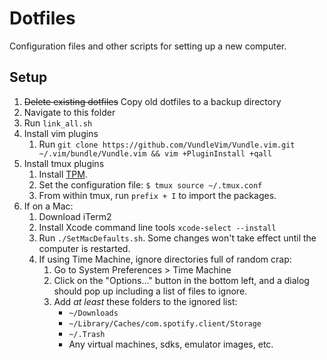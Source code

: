 # Dotfiles

Configuration files and other scripts for setting up a new computer.

## Setup

1. <strike>Delete existing dotfiles</strike> Copy old dotfiles to a backup directory
2. Navigate to this folder
3. Run `link_all.sh`
4. Install vim plugins
    1. Run `git clone https://github.com/VundleVim/Vundle.vim.git ~/.vim/bundle/Vundle.vim && vim +PluginInstall +qall`
5. Install tmux plugins
    1. Install [TPM](https://github.com/tmux-plugins/tpm).
    2. Set the configuration file: `$ tmux source ~/.tmux.conf`
    3. From within tmux, run `prefix + I` to import the packages.
6. If on a Mac:
    1. Download iTerm2
    2. Install Xcode command line tools
        `xcode-select --install`
    3. Run `./SetMacDefaults.sh`. Some changes won't take effect until the computer is restarted.
    4. If using Time Machine, ignore directories full of random crap:
        1. Go to System Preferences > Time Machine
        2. Click on the "Options..." button in the bottom left, and a dialog should pop up including a list of files to ignore.
        3. Add _at least_ these folders to the ignored list:
            - `~/Downloads`
            - `~/Library/Caches/com.spotify.client/Storage`
            - `~/.Trash`
            - Any virtual machines, sdks, emulator images, etc.



